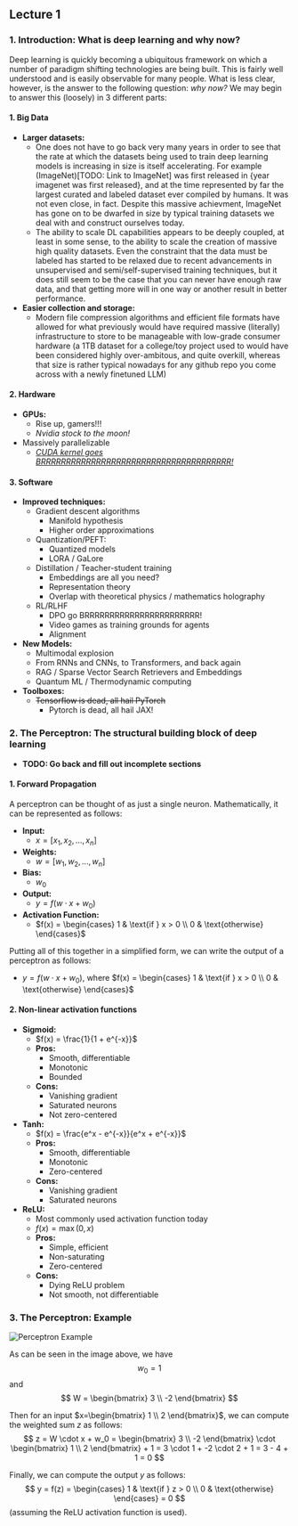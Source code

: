 ## Lecture 1
### 1. Introduction: What is deep learning and why now?
Deep learning is quickly becoming a ubiquitous framework on which a number of paradigm shifting technologies are being built. This is fairly well understood and is easily observable for many people. What is less clear, however, is the answer to the following question: *why now?*
We may begin to answer this (loosely) in 3 different parts:
#### 1. **Big Data**
- **Larger datasets:**
    - One does not have to go back very many years in order to see that the rate at which the  datasets being used to train deep learning models is increasing in size is itself accelerating. For example (ImageNet)[TODO: Link to ImageNet] was first released in {year imagenet was first released}, and at the time represented by far the largest curated and labeled dataset ever compiled by humans. It was not even close, in fact. Despite this massive achievment, ImageNet has gone on to be dwarfed in size by typical training datasets we deal with and construct ourselves today. 
    - The ability to scale DL capabilities appears to be deeply coupled, at least in some sense, to the ability to scale the creation of massive high quality datasets. Even the constraint that the data must be labeled has started to be relaxed due to recent advancements in unsupervised and semi/self-supervised training techniques, but it does still seem to be the case that you can never have enough raw data, and that getting more will in one way or another result in better performance.
- **Easier collection and storage:**
    - Modern file compression algorithms and efficient file formats have allowed for what previously would have required massive (literally) infrastructure to store to be manageable with low-grade consumer hardware (a 1TB dataset for a college/toy project used to would have been considered highly over-ambitous, and quite overkill, whereas that size is rather typical nowadays for any github repo you come across with a newly finetuned LLM)
#### 2. **Hardware**
- **GPUs:**
    - Rise up, gamers!!!
    - *Nvidia stock to the moon!*
- Massively parallelizable
    - <u>*CUDA kernel goes BRRRRRRRRRRRRRRRRRRRRRRRRRRRRRRRRRRRRRR!*</u>
#### 3. Software
- **Improved techniques:**
    - Gradient descent algorithms
        - Manifold hypothesis
        - Higher order approximations
    - Quantization/PEFT:
        - Quantized models
        - LORA / GaLore
    - Distillation / Teacher-student training
        - Embeddings are all you need?
        - Representation theory
        - Overlap with theoretical physics / mathematics holography
    - RL/RLHF
        - DPO go BRRRRRRRRRRRRRRRRRRRRRRR!
        - Video games as training grounds for agents
        - Alignment
- **New Models:**
    - Multimodal explosion
    - From RNNs and CNNs, to Transformers, and back again
    - RAG / Sparse Vector Search Retrievers and Embeddings
    - Quantum ML / Thermodynamic computing
- **Toolboxes:**
    - <s>Tensorflow is dead, all hail PyTorch</s>
        - Pytorch is dead, all hail JAX!
### 2. The Perceptron: The structural building block of deep learning
- **TODO: Go back and fill out incomplete sections**
#### 1. Forward Propagation
A perceptron can be thought of as just a single neuron. Mathematically, it can be represented as follows:
- **Input:**
    - $x = [x_1, x_2, ..., x_n]$
- **Weights:**
    - $w = [w_1, w_2, ..., w_n]$
- **Bias:**
    - $w_0$
- **Output:**
    - $y = f(w \cdot x + w_0)$
- **Activation Function:**
    - $f(x) = \begin{cases} 1 & \text{if } x > 0 \\ 0 & \text{otherwise} \end{cases}$

Putting all of this together in a simplified form, we can write the output of a perceptron as follows:
- $y = f(w \cdot x + w_0)$, where $f(x) = \begin{cases} 1 & \text{if } x > 0 \\ 0 & \text{otherwise} \end{cases}$


#### 2. Non-linear activation functions
- **Sigmoid:**
    - $f(x) = \frac{1}{1 + e^{-x}}$
    - **Pros:**
        - Smooth, differentiable
        - Monotonic
        - Bounded
    - **Cons:**
        - Vanishing gradient
        - Saturated neurons
        - Not zero-centered
- **Tanh:**
    - $f(x) = \frac{e^x - e^{-x}}{e^x + e^{-x}}$
    - **Pros:**
        - Smooth, differentiable
        - Monotonic
        - Zero-centered
    - **Cons:**
        - Vanishing gradient
        - Saturated neurons
- **ReLU:**
    - Most commonly used activation function today
    - $f(x) = \max(0, x)$
    - **Pros:**
        - Simple, efficient
        - Non-saturating
        - Zero-centered
    - **Cons:**
        - Dying ReLU problem
        - Not smooth, not differentiable



### 3. The Perceptron: Example
![Perceptron Example](/mit_intro_to_dl_2024/images/perceptron_example.png) 


As can be seen in the image above, we have 
$$
w_0 = 1
$$
and
$$
W = \begin{bmatrix} 3 \\ -2 \end{bmatrix}
$$

Then for an input $x=\begin{bmatrix} 1 \\ 2 \end{bmatrix}$, we can compute the weighted sum $z$ as follows:
$$
z = W \cdot x + w_0 = \begin{bmatrix} 3 \\ -2 \end{bmatrix} \cdot \begin{bmatrix} 1 \\ 2 \end{bmatrix} + 1 = 3 \cdot 1 + -2 \cdot 2 + 1 = 3 - 4 + 1 = 0
$$

Finally, we can compute the output $y$ as follows:  
$$
y = f(z) = \begin{cases} 1 & \text{if } z > 0 \\ 0 & \text{otherwise} \end{cases} = 0
$$
(assuming the ReLU activation function is used).
